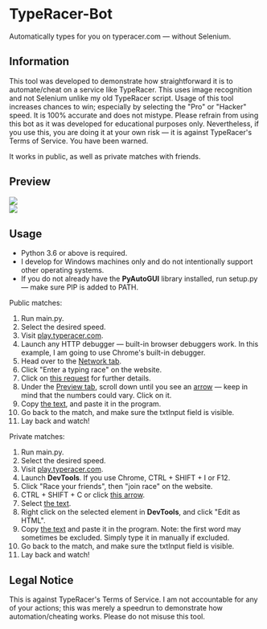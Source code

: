 # TypeRacer-Bot
Automatically types for you on typeracer.com — without Selenium.

## Information
This tool was developed to demonstrate how straightforward it is to automate/cheat on a service like TypeRacer. This uses image recognition and not Selenium unlike my old TypeRacer script. Usage of this tool increases chances to win; especially by selecting the "Pro" or "Hacker" speed. It is 100% accurate and does not mistype. Please refrain from using this bot as it was developed for educational purposes only. Nevertheless, if you use this, you are doing it at your own risk — it is against TypeRacer's Terms of Service. You have been warned.

It works in public, as well as private matches with friends.

## Preview
![](https://i.imgur.com/xG8J3yM.gif)<br/>
![](https://i.imgur.com/QVQcEUN.png)

## Usage
- Python 3.6 or above is required.
- I develop for Windows machines only and do not intentionally support other operating systems.
- If you do not already have the **PyAutoGUI** library installed, run setup.py — make sure PIP is added to PATH.

Public matches:
1. Run main.py.
2. Select the desired speed.
3. Visit [play.typeracer.com](https://play.typeracer.com).
4. Launch any HTTP debugger — built-in browser debuggers work. In this example, I am going to use Chrome's built-in debugger.
5. Head over to the [Network tab](https://i.imgur.com/UAzJL0R.png).
6. Click "Enter a typing race" on the website.
7. Click on [this request](https://i.imgur.com/3gdyVdm.png) for further details.
8. Under the [Preview tab](https://i.imgur.com/oKbygth.png), scroll down until you see an [arrow](https://i.imgur.com/hBj61ou.png) — keep in mind that the numbers could vary. Click on it.
9. Copy [the text](https://i.imgur.com/P7Lrl73.png), and paste it in the program.
10. Go back to the match, and make sure the txtInput field is visible.
11. Lay back and watch!

Private matches:
1. Run main.py.
2. Select the desired speed.
3. Visit [play.typeracer.com](https://play.typeracer.com).
4. Launch **DevTools**. If you use Chrome, CTRL + SHIFT + I or F12.
5. Click "Race your friends", then "join race" on the website.
6. CTRL + SHIFT + C or click [this arrow](https://i.imgur.com/zvxm2Aw.png).
7. Select [the text](https://i.imgur.com/3D5SacJ.png).
8. Right click on the selected element in **DevTools**, and click "Edit as HTML".
9. Copy [the text](https://i.imgur.com/cN83wmr.png) and paste it in the program. Note: the first word may sometimes be excluded. Simply type it in manually if excluded.
10. Go back to the match, and make sure the txtInput field is visible.
11. Lay back and watch!

## Legal Notice
This is against TypeRacer's Terms of Service. I am not accountable for any of your actions; this was merely a speedrun to demonstrate how automation/cheating works. Please do not misuse this tool.

